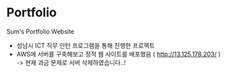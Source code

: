 # Portfolio
Sum's Portfolio Website

- 성남시 ICT 직무 인턴 프로그램을 통해 진행한 프로젝트
- AWS에 서버를 구축해보고 정적 웹 사이트를 배포했음 ( http://13.125.178.203/ ) -> 현재 과금 문제로 서버 삭제하였습니다..!
